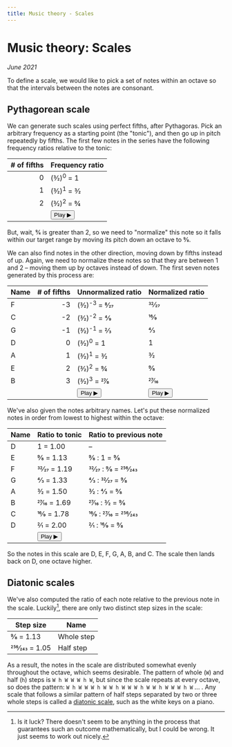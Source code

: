 ```yaml
---
title: Music theory - Scales
---
```

<script src="Sound.js"></script>

# Music theory: Scales

*June 2021*

To define a scale, we would like to pick a set of notes within an octave so that the intervals between the notes are consonant.

## Pythagorean scale

<script>var d = 293.6648;</script>

We can generate such scales using perfect fifths, after Pythagoras. Pick an arbitrary frequency as a starting point (the "tonic"), and then go up in pitch repeatedly by fifths. The first few notes in the series have the following frequency ratios relative to the tonic:

| \# of fifths | Frequency ratio |
| -: | ---------- |
|  0 | (3&frasl;2)<sup>0</sup> = 1
|  1 | (3&frasl;2)<sup>1</sup> = 3&frasl;2
|  2 | (3&frasl;2)<sup>2</sup> = 9&frasl;4
|    | <button title="Play notes" onclick="playRatios([1, 3/2, 9/4], d)">Play &#9654;</button> |

But, wait, 9&frasl;4 is greater than 2, so we need to "normalize" this note so it falls within our target range by moving its pitch down an octave to 9&frasl;8.

We can also find notes in the other direction, moving down by fifths instead of up. Again, we need to normalize these notes so that they are between 1 and 2 &ndash; moving them up by octaves instead of down. The first seven notes generated by this process are:

| Name | \# of fifths | Unnormalized ratio | Normalized ratio |
| - | -: | ---------- | ---------- |
| F | -3 | (3&frasl;2)<sup>-3</sup> = 8&frasl;27 | 32&frasl;27 |
| C | -2 | (3&frasl;2)<sup>-2</sup> = 4&frasl;9  | 16&frasl;9  |
| G | -1 | (3&frasl;2)<sup>-1</sup> = 2&frasl;3  | 4&frasl;3   |
| D |  0 | (3&frasl;2)<sup>0</sup> = 1           | 1           |
| A |  1 | (3&frasl;2)<sup>1</sup> = 3&frasl;2   | 3&frasl;2   |
| E |  2 | (3&frasl;2)<sup>2</sup> = 9&frasl;4   | 9&frasl;8   |
| B |  3 | (3&frasl;2)<sup>3</sup> = 27&frasl;8  | 27&frasl;16 |
|   |    | <button title="Play notes" onclick="playRatios([8/27, 4/9, 2/3, 1, 3/2, 9/4, 27/8], d)">Play &#9654;</button> | <button title="Play notes" onclick="playRatios([32/27, 16/9, 4/3, 1, 3/2, 9/8, 27/16], d)">Play  &#9654;</button> |

We've also given the notes arbitrary names. Let's put these normalized notes in order from lowest to highest within the octave:

| Name | Ratio to tonic | Ratio to previous note |
| - | ----------- | - |
| D | 1 = 1.00 | &ndash; |
| E | 9&frasl;8 = 1.13 | 9&frasl;8 : 1 = 9&frasl;8 |
| F | 32&frasl;27 = 1.19 | 32&frasl;27 : 9&frasl;8 = 256&frasl;243 |
| G | 4&frasl;3 = 1.33 | 4&frasl;3 : 32&frasl;27 = 9&frasl;8 |
| A | 3&frasl;2 = 1.50 | 3&frasl;2 : 4&frasl;3 = 9&frasl;8 |
| B | 27&frasl;16 = 1.69 | 27&frasl;16 : 3&frasl;2 = 9&frasl;8 |
| C | 16&frasl;9 = 1.78 | 16&frasl;9 : 27&frasl;16 = 256&frasl;243 |
| D | 2&frasl;1 = 2.00 | 2&frasl;1 : 16&frasl;9 = 9&frasl;8 |
|   | <button title="Play notes" onclick="playRatios([1, 9/8, 32/27, 4/3, 3/2, 27/16, 16/9, 2], d)">Play &#9654;</button> |

So the notes in this scale are D, E, F, G, A, B, and C. The scale then lands back on D, one octave higher.

## Diatonic scales

We've also computed the ratio of each note relative to the previous note in the scale. Luckily[^1], there are only two distinct step sizes in the scale:

| Step size | Name |
| - | - |
| 9&frasl;8 = 1.13 | Whole step |
| 256&frasl;243 = 1.05 | Half step |

As a result, the notes in the scale are distributed somewhat evenly throughout the octave, which seems desirable. The pattern of whole (`W`) and half (`h`) steps is `W h W W W h W`, but since the scale repeats at every octave, so does the pattern: `W h W W W h W W h W W W h W W h W W W h W` ... . Any scale that follows a similar pattern of half steps separated by two or three whole steps is called a [diatonic scale](https://www.phys.uconn.edu/~gibson/Notes/Section3_4/Sec3_4.htm), such as the white keys on a piano.

[^1]: Is it luck? There doesn't seem to be anything in the process that guarantees such an outcome mathematically, but I could be wrong. It just seems to work out nicely.